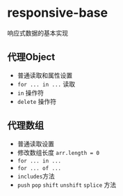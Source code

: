 # responsive-base
响应式数据的基本实现

## 代理Object
- 普通读取和属性设置
- `for ... in ...` 读取
- `in` 操作符
- `delete` 操作符

## 代理数组
- 普通读取设置
- 修改数组长度 `arr.length = 0`
- `for ... in ...`
- `for ... of ...`
- `includes`方法
- `push` `pop` `shift` `unshift` `splice` 方法



